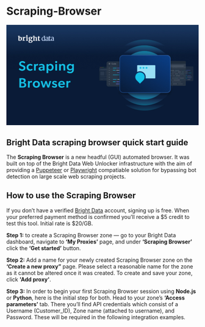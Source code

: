 # Scraping-Browser

![scraping browser banner](https://github.com/gidoneli/scraping-browser/blob/main/Scraping%20Browser%20(2).jpg)

## Bright Data scraping browser quick start guide

The **Scraping Browser** is a new headful (GUI) automated browser. It was built on top of the Bright Data Web Unlocker infrastructure with the aim of providing a [Puppeteer](https://github.com/puppeteer/puppeteer) or [Playwright](https://github.com/microsoft/playwright-python) compatiable solution for bypassing bot detection on large scale web scraping projects. 

## How to use the Scraping Browser

If you don’t have a verified [Bright Data](https://get.brightdata.com/vitariz8264) account, signing up is free. When your preferred payment method is confirmed you’ll receive a $5 credit to test this tool. Initial rate is $20/GB.

**Step 1:** to create a Scraping Browser zone — go to your Bright Data dashboard, navigate to **‘My Proxies’** page, and under **‘Scraping Browser’** click the **‘Get started’** button.

**Step 2:** Add a name for your newly created Scraping Browser zone on the **‘Create a new proxy”** page.
Please select a reasonable name for the zone as it cannot be altered once it was created. To create and save your zone, click **'Add proxy'**.

**Step 3:** In order to begin your first Scraping Browser session using **Node.js** or **Python**, here is the initial step for both. Head to your zone’s **‘Access parameters’** tab. There you’ll find API credentials which consist of a  Username (Customer_ID), Zone name (attached to username), and Password. These will be required in the following integration examples.
